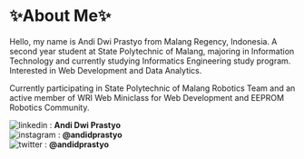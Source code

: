 <h1>✨About Me✨</h1>
Hello, my name is Andi Dwi Prastyo from Malang Regency, Indonesia. A second year student at State Polytechnic of Malang, majoring in Information Technology and currently studying Informatics Engineering study program. Interested in Web Development and Data Analytics. 

Currently participating in State Polytechnic of Malang Robotics Team and an active member of WRI Web Miniclass for Web Development and EEPROM Robotics Community.

![linkedin](https://img.shields.io/badge/LinkedIn-0A66C2?style=for-the-badge&logo=LinkedIn&logoColor=white) : <b>Andi Dwi Prastyo</b><br>
![instagram](https://img.shields.io/badge/Instagram-E4405F?style=for-the-badge&logo=Instagram&logoColor=white) : <b>@andidprastyo</b><br>
![twitter](https://img.shields.io/badge/Twitter-1DA1F2?style=for-the-badge&logo=Twitter&logoColor=white) : <b>@andidprastyo</b><br>
<!---
andidprastyo/andidprastyo is a ✨ special ✨ repository because its `README.md` (this file) appears on your GitHub profile.
You can click the Preview link to take a look at your changes.
--->
